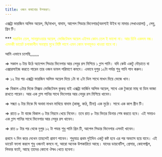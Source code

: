 ```yaml
---
title: ওজন কমানোর উপকরণ।
---
```

এক্সট্রা ভারজিন অলিভ অয়েল, ঘি/মাখন, বাদাম, আপেল সিডার ভিনেগার(অবশ্যই উইথ দ্য মাদার লেখাওয়ালা) , লেবু, গ্রিন টি। 

*** <font color="yellow"> সয়াবিন তেল, সানফ্লাওয়ার অয়েল, ভেজিটেবল অয়েল এইসব কোন তেল ই ভালো না। আর চিনি একদম বন্ধ। এমনকী ডায়েট চলাকালীন অবস্থায় মুখে মিষ্টি লাগে এমন কোন ফলমূলও খাওয়া যাবে না। </font>

 আমি এভাবে  চলেছি,,,,,,,
 
=> সকাল ৬ টায় উঠে অ্যাপেল সিডার ভিনেগার আর লেবুর রস মিশিয়ে ১ গ্লাস পানি। যদি কেউ একটু দৌড়াতে বা এক্সারসাইজ করতে পারেন তার ওজন ডাবল পরিমাণে কমবে। এভাবে দুপুর ১২টা পর্যন্ত শুধু পানি পান করুন।

=> ১২ টার পর এক্সট্রা ভারজিন অলিভ অয়েল দিয়ে ১টা বা ২টা ডিম সাথে মাখন দিয়ে ভেজে খান।

=> বিকাল ৩টার দিকে  মিক্সড ভেজিটেবল কুকড্ বাই এক্সট্রা ভার্জিন অলিভ অয়েল, সাথে এক টুকরো মাছ বা ডিম ভাজা রাখতে পারেন। আর এক গ্লাস পানির সাথে ভিনেগার আর লেবুর রস মিশিয়ে খাবেন। 

=> সন্ধ্যা ৬ টার দিকে ঘি অথবা মাখন  মাখিয়ে  বাদাম (কাজু, কাঠ, চীনা) এক মুঠো। সাথে এক কাপ গ্রীন টি। 

=> রাতে ৮ টা বাজে বিকাল ৩ টার নিয়মে খেয়ে নিবেন। তবে রাত  ৮ টার ভিতর ডিনার শেষ করতে হবে। এই সময়ও এক গ্লাস পানির সাথে ভিনেগার আর লেবুর রস খাবেন। 

=> রাত ৮ টার পর থেকে দুপুর ১২ টা পযন্ত শুধু পানি গ্রিন টি, আপেল সিডার ভিনেগার এসবই খাবেন। 

প্রথমে ৭ দিন করে দেখেন তাহলেই প্রমাণ পাবেন। শুধুমাত্র প্রথম দুইদিন একটু কষ্ট হবে এর পর অভ্যাস হয়ে যাবে। এই ডায়েট ফলো করলে শুধু ওজনই কমবে না, আরো অনেক উপকারিতা আছে। যাদের ডায়বেটিস, প্রেসার, কোলেস্ট্রল, লিভার ফ্যাট, আছে তাদের কোনো ঔষধ খেতে হবেনা।
